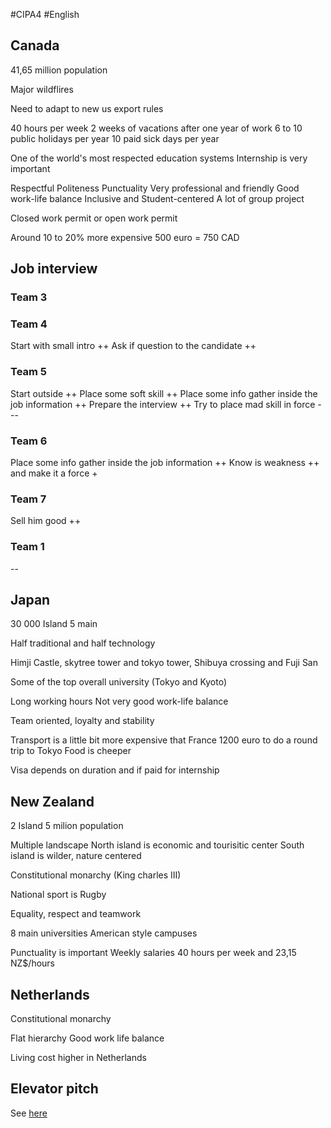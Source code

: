 #CIPA4 #English 

## Canada
41,65 million population

Major wildflires

Need to adapt to new us export rules

40 hours per week
2 weeks of vacations after one year of work
6 to 10 public holidays per year
10 paid sick days per year

One of the world's most respected education systems
Internship is very important

Respectful Politeness Punctuality
Very professional and friendly
Good work-life balance
Inclusive and Student-centered
A lot of group project 

Closed work permit or open work permit

Around 10 to 20% more expensive
500 euro = 750 CAD

## Job interview
### Team 3

### Team 4
Start with small intro ++
Ask if question to the candidate ++

### Team 5
Start outside ++
Place some soft skill ++
Place some info gather inside the job information ++
Prepare the interview ++
Try to place mad skill in force ---

### Team 6
Place some info gather inside the job information ++
Know is weakness ++ and make it a force +

### Team 7
Sell him good ++

### Team 1
--

## Japan
30 000 Island
5 main

Half traditional and half technology

Himji Castle, skytree tower and tokyo tower, Shibuya crossing and Fuji San

Some of the top overall university (Tokyo and Kyoto)

Long working hours
Not very good work-life balance

Team oriented, loyalty and stability

Transport is a little bit more expensive that France
1200 euro to do a round trip to Tokyo
Food is cheeper

Visa depends on duration and if paid for internship

## New Zealand
2 Island
5 milion population

Multiple landscape
North island is economic and tourisitic center
South island is wilder, nature centered

Constitutional monarchy (King charles III)

National sport is Rugby

Equality, respect and teamwork

8 main universities
American style campuses

Punctuality is important
Weekly salaries
40 hours per week and 23,15 NZ$/hours

## Netherlands
Constitutional monarchy

Flat hierarchy 
Good work life balance

Living cost higher in Netherlands

## Elevator pitch
See [here](Elevator%20pitch.md)

